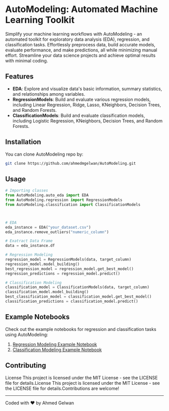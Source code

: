 # AutoModeling: Automated Machine Learning Toolkit

Simplify your machine learning workflows with AutoModeling - an automated toolkit for exploratory data analysis (EDA), regression, and classification tasks. Effortlessly preprocess data, build accurate models, evaluate performance, and make predictions, all while minimizing manual effort. Streamline your data science projects and achieve optimal results with minimal coding.

## Features

- **EDA**: Explore and visualize data's basic information, summary statistics, and relationships among variables.
- **RegressionModels**: Build and evaluate various regression models, including Linear Regression, Ridge, Lasso, KNeighbors, Decision Trees, and Random Forests.
- **ClassificationModels**: Build and evaluate classification models, including Logistic Regression, KNeighbors, Decision Trees, and Random Forests.

## Installation

You can clone AutoModeling repo by:

```bash
git clone https://github.com/ahmedmgelwan/AutoModeling.git
```

## Usage

```python
# Importing classes
from AutoModeling.auto_eda import EDA
from AutoModeling.regression import RegressionModels
from AutoModeling.classification import ClassificationModels



# EDA
eda_instance = EDA("your_dataset.csv")
eda_instance.remove_outliers("numeric_column")

# Exatract Data Frame
data = eda_instance.df

# Regression Modeling
regression_model = RegressionModels(data, target_column)
regression_model.model_building()
best_regression_model = regression_model.get_best_model()
regression_predictions = regression_model.predict()

# Classification Modeling
classification_model = ClassificationModels(data, target_column)
classification_model.model_building()
best_classification_model = classification_model.get_best_model()
classification_predictions = classification_model.predict()
```

## Example Notebooks

Check out the example notebooks for regression and classification tasks using AutoModeling:

1. [Regression Modeling Example Notebook](https://www.kaggle.com/code/ahmedmgelwan/automate-insurance-prediction-by-automodeling)
2. [Classification Modeling Example Notebook](https://www.kaggle.com/code/ahmedmgelwan/automate-loan-approval-prediction-by-automodeling)

## Contributing

License
This project is licensed under the MIT License - see the LICENSE file for details.License
This project is licensed under the MIT License - see the LICENSE file for details.Contributions are welcome!

------

Coded with ❤️ by Ahmed Gelwan